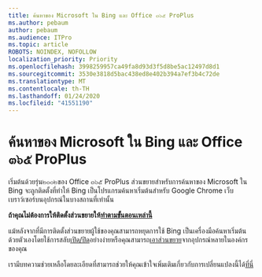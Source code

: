 ```yaml
---
title: ค้นหาของ Microsoft ใน Bing และ Office ๓๖๕ ProPlus
ms.author: pebaum
author: pebaum
ms.audience: ITPro
ms.topic: article
ROBOTS: NOINDEX, NOFOLLOW
localization_priority: Priority
ms.openlocfilehash: 3998259957ca49fa8d93d3f5d8be5ac12497d8d1
ms.sourcegitcommit: 3530e3818d5bac438ed8e402b394a7ef3b4c72de
ms.translationtype: MT
ms.contentlocale: th-TH
ms.lasthandoff: 01/24/2020
ms.locfileid: "41551190"
---
```

# <a name="microsoft-search-in-bing-and-office-365-proplus"></a>ค้นหาของ Microsoft ใน Bing และ Office ๓๖๕ ProPlus

เริ่มต้นด้วยรุ่น๒๐๐๒ของ Office ๓๖๕ ProPlus ส่วนขยายสำหรับการค้นหาของ Microsoft ใน Bing จะถูกติดตั้งที่ทำให้ Bing เป็นโปรแกรมค้นหาเริ่มต้นสำหรับ Google Chrome เว็บเบราว์เซอร์บนอุปกรณ์ในบางสถานที่เท่านั้น

**ถ้าคุณไม่ต้องการให้ติดตั้งส่วนขยายให้[ทำตามขั้นตอนเหล่านี้](https://docs.microsoft.com/deployoffice/microsoft-search-bing#how-to-exclude-the-extension-for-microsoft-search-in-bing-from-being-installed)**

แม้หลังจากที่มีการติดตั้งส่วนขยายผู้ใช้ของคุณสามารถหยุดการใช้ Bing เป็นเครื่องมือค้นหาเริ่มต้นด้วยตัวเองโดยใช้การสลับ[เปิด/ปิด](https://docs.microsoft.com/deployoffice/microsoft-search-bing#change-whether-bing-is-the-default-search-engine-for-google-chrome)อย่างง่ายหรือคุณสามารถ[เอาส่วนขยาย](https://docs.microsoft.com/deployoffice/microsoft-search-bing#how-to-remove-the-extension-after-its-been-installed)จากอุปกรณ์หลายในองค์กรของคุณ

เรามีบทความช่วยเหลือโดยละเอียดที่สามารถช่วยให้คุณเข้าใจเพิ่มเติมเกี่ยวกับการเปลี่ยนแปลงนี้ได้[ที่นี่](https://docs.microsoft.com/deployoffice/microsoft-search-bing)